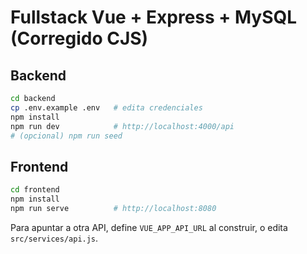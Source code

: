 # Fullstack Vue + Express + MySQL (Corregido CJS)

## Backend
```bash
cd backend
cp .env.example .env   # edita credenciales
npm install
npm run dev            # http://localhost:4000/api
# (opcional) npm run seed
```

## Frontend
```bash
cd frontend
npm install
npm run serve          # http://localhost:8080
```

Para apuntar a otra API, define `VUE_APP_API_URL` al construir, o edita `src/services/api.js`.
